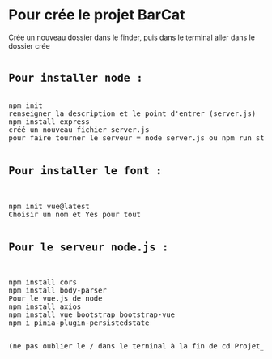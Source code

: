 
<h1>Pour crée le projet BarCat</h1>

Crée un nouveau dossier dans le finder, puis dans le terminal aller dans le dossier crée

<pre>
<h2>Pour installer node :</h2>
npm init
renseigner la description et le point d'entrer (server.js) 
npm install express
créé un nouveau fichier server.js 
pour faire tourner le serveur = node server.js ou npm run start 

<h2>Pour installer le font : </h2>

npm init vue@latest
Choisir un nom et Yes pour tout

<h2>Pour le serveur node.js : </h2>

npm install cors
npm install body-parser
Pour le vue.js de node
npm install axios
npm install vue bootstrap bootstrap-vue
npm i pinia-plugin-persistedstate
<pre>

(ne pas oublier le / dans le terninal à la fin de cd Projet_Objectif_Qualification car c'est un dossier)

